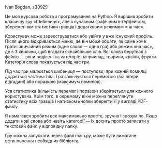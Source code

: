 Ivan Bogdan, s30929

Це моя курсова робота з програмування на Python. Я вирішив зробити класичну гру «Шибениця», але з сучасним графічним інтерфейсом, збереженням статистики гравців і додатковим режимом «на час».

Користувач може зареєструватися або увійти у вже існуючий профіль. Після цього відкривається меню, де він може обрати, як саме хоче грати: звичайний режим (одне слово — одна гра) або режим «на час», де є 3 хвилини, щоб вгадати якнайбільше слів. Всі слова беруться з файлів — вони поділені на категорії: наприклад, тварини, країни, фрукти. Категорія слова показується під час гри.

Під час гри малюється шибениця — поступово, при кожній помилці додається частина тіла. Гра закінчується перемогою (всі літери відгадані) або поразкою (максимум помилок).

Уся статистика (кількість перемог і поразок) зберігається для кожного користувача. Крім того, в окремому вікні можна переглянути статистику всіх гравців і натиском кнопки зберегти її у вигляді PDF-файлу.

Я намагався зробити все максимально просто, зручно і зрозуміло. Якщо додати нові слова або навіть категорії — їх досить просто записати у текстовий файл у відповідну папку.

Гру можна запускати через файл main.py, може бути вимагане встановлення необхідних бібліотек.
